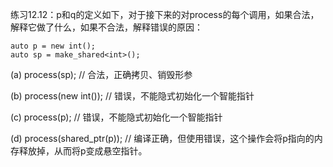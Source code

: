 练习12.12：p和q的定义如下，对于接下来的对process的每个调用，如果合法，解释它做了什么，如果不合法，解释错误的原因：

```
auto p = new int();
auto sp = make_shared<int>();
```

(a) process(sp); // 合法，正确拷贝、销毁形参

(b) process(new int()); // 错误，不能隐式初始化一个智能指针

(c) process(p); // 错误，不能隐式初始化一个智能指针

(d) process(shared_ptr<int>(p)); // 编译正确，但使用错误，这个操作会将p指向的内存释放掉，从而将p变成悬空指针。
